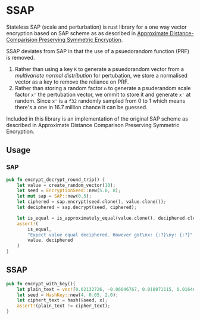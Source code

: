 # SSAP
Stateless SAP (scale and perturbation) is rust library for a one way vector encryption based on SAP scheme as as described in [Approximate Distance-Comparision Preserving Symmetric Encryption](https://eprint.iacr.org/2021/1666). 

SSAP deviates from SAP in that the use of a psuedorandom function (PRF) is removed.
1. Rather than using a key ``K`` to generate a psuedorandom vector from a *multivariate normal distribution* for pertubation, we store a normalised vector as a key to remove the reliance on PRF. 
1. Rather than storing a random factor ``n`` to generate a psuderandom scale factor ``x'`` the pertubation vector, we ommit to store it and generate ``x'`` at random. Since ``x'`` is a ``f32`` randomly sampled from 0 to 1 which means there's a one in 16.7 million chance it can be guessed. 

Included in this library is an implementation of the original SAP scheme as described in Approximate Distance Comparison Preserving Symmetric Encryption. 

## Usage
### SAP
```rust
pub fn encrypt_decrypt_round_trip() {
    let value = create_random_vector(10);
    let seed = EncryptionSeed::new(5.0, 8);
    let mut sap = SAP::new(0.5);
    let ciphered = sap.encrypt(seed.clone(), value.clone());
    let deciphered = sap.decrypt(seed, ciphered);

    let is_equal = is_approximately_equal(value.clone(), deciphered.clone());
    assert!(
        is_equal,
        "Expect value equal deciphered. However got\nx: {:?}\ny: {:?}",
        value, deciphered
    )
}
```

## SSAP

```rust
pub fn encrypt_with_key(){
    let plain_text = vec![0.02132726, -0.06046767, 0.018071115, 0.016465398];
    let seed = HashKey::new(4, 0.05, 2.0);
    let ciphert_text = hash(&seed, x);
    assert!(plain_text != cipher_text);
}

```